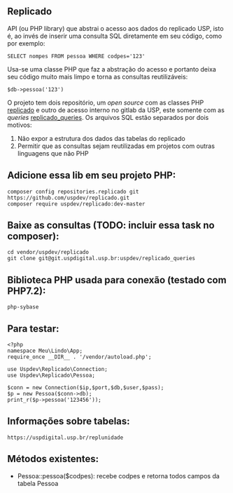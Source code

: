 ## Replicado

API (ou PHP library) que abstrai o acesso aos dados do replicado USP, 
isto é, ao invés de inserir uma consulta SQL diretamente em seu código, 
como por exemplo: 

    SELECT nompes FROM pessoa WHERE codpes='123'

Usa-se uma classe PHP que faz a abstração do acesso e portanto deixa 
seu código muito mais limpo e torna as consultas reutilizáveis: 

    $db->pessoa('123')

O projeto tem dois repositório, um *open source* com as classes PHP 
[replicado](https://github.com/uspdev/replicado) e outro de acesso interno 
no gitlab da USP, este somente com as *queries* [replicado_queries](https://git.uspdigital.usp.br/uspdev/replicado_queries).
Os arquivos SQL estão separados por dois motivos:

 1. Não expor a estrutura dos dados das tabelas do replicado
 2. Permitir que as consultas sejam reutilizadas em projetos com outras linguagens que não PHP

## Adicione essa lib em seu projeto PHP:

    composer config repositories.replicado git https://github.com/uspdev/replicado.git
    composer require uspdev/replicado:dev-master

## Baixe as consultas (TODO: incluir essa task no composer):

    cd vendor/uspdev/replicado
    git clone git@git.uspdigital.usp.br:uspdev/replicado_queries

## Biblioteca PHP usada para conexão (testado com PHP7.2):

    php-sybase

## Para testar:

    <?php
    namespace Meu\Lindo\App;
    require_once __DIR__ . '/vendor/autoload.php';

    use Uspdev\Replicado\Connection;
    use Uspdev\Replicado\Pessoa;

    $conn = new Connection($ip,$port,$db,$user,$pass);
    $p = new Pessoa($conn->db);
    print_r($p->pessoa('123456'));

## Informações sobre tabelas:

    https://uspdigital.usp.br/replunidade

## Métodos existentes:

 - Pessoa::pessoa($codpes): recebe codpes e retorna todos campos da tabela Pessoa

